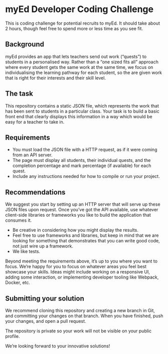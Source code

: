 # myEd Developer Coding Challenge

This is coding challenge for potential recruits to myEd.  It should take about 2 hours, though feel free to spend more or less time as you see fit.

## Background

myEd provides an app that lets teachers send out work (“quests”) to students in a personalised way.  Rather than a “one sized fits all” approach where every student gets the same work at the same time, we focus on individualising the learning pathway for each student, so the are given work that is right for their interests and their skill level.

## The task

This repository contains a static JSON file, which represents the work that has been sent to students in a particular class.  Your task is to build a basic front end that clearly displays this information in a way which would be easy for a teacher to take in.

## Requirements

* You must load the JSON file with a HTTP request, as if it were coming from an API server.
* The page must display all students, their individual quests, and the completion percentage and mark percentage (if available) for each quest.
* Include any instructions needed for how to compile or run your project.


## Recommendations

We suggest you start by setting up an HTTP server that will serve up these JSON files upon request. Once you’ve got the API available, use whatever client-side libraries or frameworks you like to build the application that consumes it.

* Be creative in considering how you might display the results.
* Feel free to use frameworks and libraries, but keep in mind that we are looking for something that demonstrates that you can write good code, not just wire up a framework.
* We like tests.

Beyond meeting the requirements above, it’s up to you where you want to focus. We’re happy for you to focus on whatever areas you feel best showcase your skills.  Ideas might include working on a responsive UI, adding some interaction, or implementing developer tooling like Webpack, Docker, etc.  

## Submitting your solution

We recommend cloning this repository and creating a new branch in Git, and committing your changes on that branch.  When you have finished, push your changes, and open a pull request.  

The repository is private so your work will not be visible on your public profile.


We’re looking forward to your innovative solutions!
